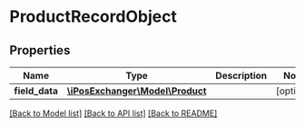 # ProductRecordObject

## Properties
Name | Type | Description | Notes
------------ | ------------- | ------------- | -------------
**field_data** | [**\iPosExchanger\Model\Product**](Product.md) |  | [optional] 

[[Back to Model list]](../README.md#documentation-for-models) [[Back to API list]](../README.md#documentation-for-api-endpoints) [[Back to README]](../README.md)


